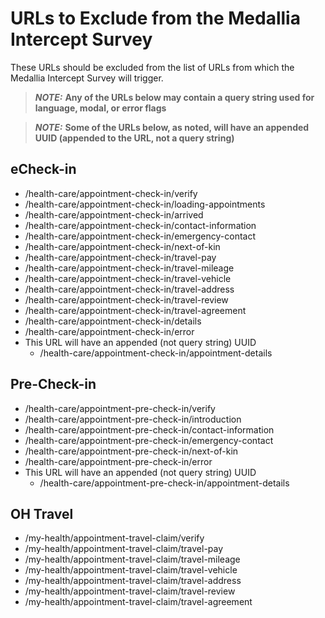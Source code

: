 
# URLs to Exclude from the Medallia Intercept Survey

These URLs should be excluded from the list of URLs from which the Medallia Intercept Survey will trigger.

> **_NOTE:_**  **Any of the URLs below may contain a query string used for language, modal, or error flags**

> **_NOTE:_**  **Some of the URLs below, as noted, will have an appended UUID (appended to the URL, not a query string)**

## eCheck-in
- /health-care/appointment-check-in/verify
- /health-care/appointment-check-in/loading-appointments
- /health-care/appointment-check-in/arrived
- /health-care/appointment-check-in/contact-information
- /health-care/appointment-check-in/emergency-contact
- /health-care/appointment-check-in/next-of-kin
- /health-care/appointment-check-in/travel-pay
- /health-care/appointment-check-in/travel-mileage
- /health-care/appointment-check-in/travel-vehicle
- /health-care/appointment-check-in/travel-address
- /health-care/appointment-check-in/travel-review
- /health-care/appointment-check-in/travel-agreement
- /health-care/appointment-check-in/details
- /health-care/appointment-check-in/error
- This URL will have an appended (not query string) UUID
  - /health-care/appointment-check-in/appointment-details

## Pre-Check-in 
- /health-care/appointment-pre-check-in/verify
- /health-care/appointment-pre-check-in/introduction
- /health-care/appointment-pre-check-in/contact-information
- /health-care/appointment-pre-check-in/emergency-contact
- /health-care/appointment-pre-check-in/next-of-kin
- /health-care/appointment-pre-check-in/error
- This URL will have an appended (not query string) UUID
  - /health-care/appointment-pre-check-in/appointment-details


## OH Travel
- /my-health/appointment-travel-claim/verify
- /my-health/appointment-travel-claim/travel-pay
- /my-health/appointment-travel-claim/travel-mileage
- /my-health/appointment-travel-claim/travel-vehicle
- /my-health/appointment-travel-claim/travel-address
- /my-health/appointment-travel-claim/travel-review
- /my-health/appointment-travel-claim/travel-agreement
